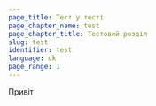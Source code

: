 ```yaml
---
page_title: Тест у тесті
page_chapter_name: test
page_chapter_title: Тестовий розділ
slug: test
identifier: test
language: uk
page_range: 1
---
```

П﻿ривіт